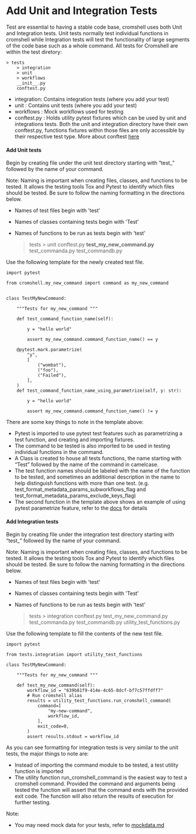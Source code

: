 # Add Unit and Integration Tests

Test are essential to having a stable code base, cromshell uses both Unit and Integration tests. 
Unit tests normally test individual functions in cromshell while Integration tests will test the functionality of large segments of the code base such as a whole command. All tests for Cromshell are within the test diretory:

    > tests
        > integration
        > unit
        > workflows
        __init__.py
        conftest.py 

- integration: Contains integration tests (where you add your test)
- unit : Contains unit tests (where you add your test)
- workflows : Mock workflows used for testing 
- conftest.py : Holds utility pytest fixtures which can be used by unit and integrations tests. Both the unit and integration directory have their own conftest.py, functions fixtures within those files are only accessible by their respective test type. More about conftest [here](https://docs.pytest.org/en/6.2.x/fixture.html)

#### Add Unit tests

Begin by creating file under the unit test directory starting with “test_” followed by the name of your command. 

Note: Naming is important when creating files, classes, and functions to be tested. It allows the testing tools Tox and Pytest to identify which files should be tested. Be sure to follow the naming formatting in the directions below.
- Names of test files begin with 'test'
- Names of classes containing tests begin with 'Test'
- Names of functions to be run as tests begin with 'test'


    > tests
        > unit
           conftest.py
           **test_my_new_command.py**
           test_commanda.py
           test_commandb.py


Use the following template for the newly created test file. 

    import pytest
    
    from cromshell.my_new_command import command as my_new_command
    
    
    class TestMyNewCommand:
        
        """Tests for my_new_command """
    
        def test_command_function_name(self):
    
            y = "hello world"
    
            assert my_new_command.command_function_name() == y
    
        @pytest.mark.parametrize(        
            "y",
            [
                ("wombat"),
                ("foo"),
                ("Failed"),
            ],
        )
        def test_command_function_name_using_parametrize(self, y: str):
    
            y = "hello world"
    
            assert my_new_command.command_function_name() != y


There are some key things to note in the template above:
- Pytest is imported to use pytest test features such as parametrizing a test function, and creating and importing fixtures. 
- The command to be tested is also imported to be used in testing individual functions in the command. 
- A Class is created to house all tests functions, the name starting with “Test” followed by the name of the command in camelcase.
- The test function names should be labeled with the name of the function to be tested, and sometimes an additional description in the name to help distinguish functions with more than one test. (e.g. ​​test_format_metadata_params_subworkflows_flag and test_format_metadata_params_exclude_keys_flag)
- The second function in the template above shows an example of using pytest parametrize feature, refer to the [docs](https://docs.pytest.org/en/6.2.x/parametrize.html) for details

#### Add Integration tests

Begin by creating file under the integration test directory starting with “test_” followed by the name of your command. 

Note: Naming is important when creating files, classes, and functions to be tested. It allows the testing tools Tox and Pytest to identify which files should be tested. Be sure to follow the naming formatting in the directions below.
- Names of test files begin with 'test'
- Names of classes containing tests begin with 'Test'
- Names of functions to be run as tests begin with 'test'


    > tests
        > integration
           conftest.py
           test_my_new_command.py
           test_commanda.py
           test_commandb.py
           utility_test_functions.py


Use the following template to fill the contents of the new test file. 


    import pytest
    
    from tests.integration import utility_test_functions
    
    class TestMyNewCommand:
        
        """Tests for my_new_command """
    
        def test_my_new_command(self):
            workflow_id = "639b81f9-414e-4c65-8dcf-bf7c57ffdff7"
            # Run cromshell alias
            results = utility_test_functions.run_cromshell_command(
                command=[
                    "my-new-command",
                    workflow_id,
                ],
                exit_code=0,
            )
            assert results.stdout = workflow_id

        


As you can see formatting for integration tests is very similar to the unit tests, the major things to note are:
- Instead of importing the command module to be tested, a test utility function is imported
- The utility function run_cromshell_command is the easiest way to test a cromshell command. Provided the command and arguments being tested the function will assert that the command ends with the provided exit code. The function will also return the results of execution for further testing. 


Note:
- You may need mock data for your tests, refer to [mockdata.md](../docs/mockdata.md)
